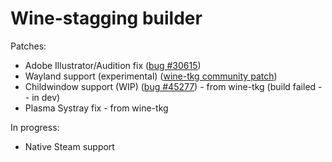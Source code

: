 # Wine-stagging builder
Patches:
- Adobe Illustrator/Audition fix ([bug #30615](https://bugs.winehq.org/show_bug.cgi?id=30615))
- Wayland support (experimental) ([wine-tkg community patch](https://github.com/Frogging-Family/community-patches/blob/master/wine-tkg-git/wine_wayland_driver.mypatch))
- Childwindow support (WIP) ([bug #45277](https://bugs.winehq.org/show_bug.cgi?id=45277)) - from wine-tkg (build failed -- in dev)
- Plasma Systray fix - from wine-tkg 

In progress:
- Native Steam support
